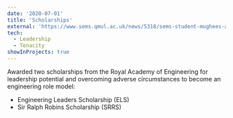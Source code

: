 ```yaml
---
date: '2020-07-01'
title: 'Scholarships'
external: 'https://www.sems.qmul.ac.uk/news/5318/sems-student-mughees-asif-awarded-royal-academy-of-engineering-scholarships'
tech:
  - Leadership
  - Tenacity
showInProjects: true
---
```


Awarded two scholarships from the Royal Academy of Engineering for leadership potential and overcoming adverse circumstances to become an engineering role model:

<ul style="list-style-type:disc;">
  <li>Engineering Leaders Scholarship (ELS)</li>
  <li>Sir Ralph Robins Scholarship (SRRS)</li>
</ul>